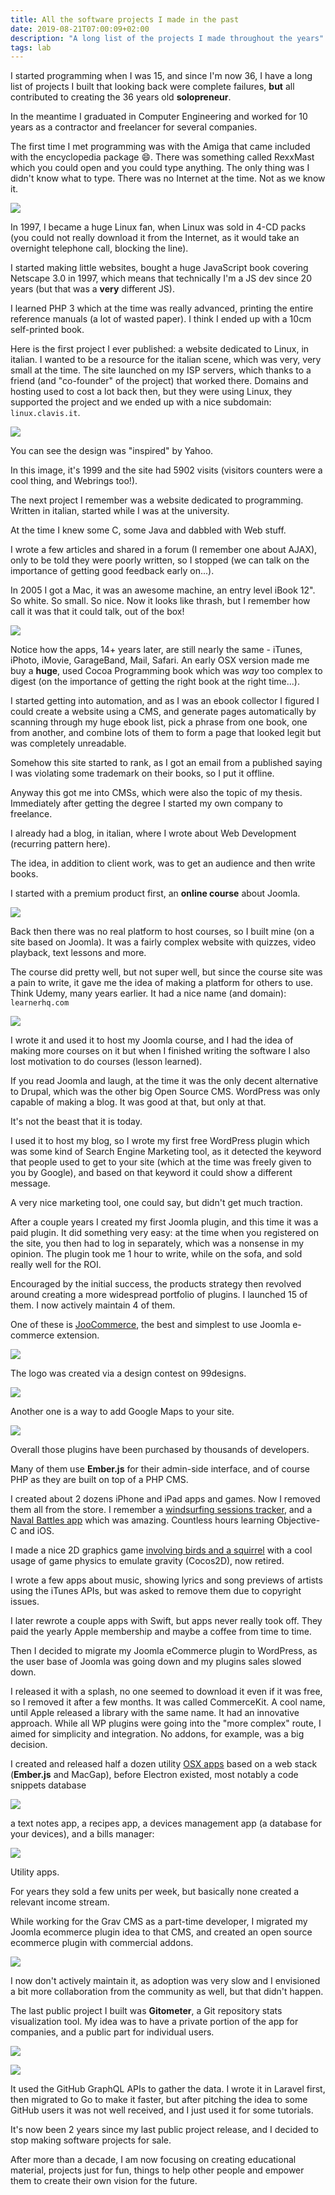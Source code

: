 ```yaml
---
title: All the software projects I made in the past
date: 2019-08-21T07:00:09+02:00
description: "A long list of the projects I made throughout the years"
tags: lab
---
```


I started programming when I was 15, and since I'm now 36, I have a long list of projects I built that looking back were complete failures, **but** all contributed to creating the 36 years old **solopreneur**.

In the meantime I graduated in Computer Engineering and worked for 10 years as a contractor and freelancer for several companies.

The first time I met programming was with the Amiga that came included with the encyclopedia package 😄. There was something called RexxMast which you could open and you could type anything. The only thing was I didn't know what to type. There was no Internet at the time. Not as we know it.

![](rexx.png)

In 1997, I became a huge Linux fan, when Linux was sold in 4-CD packs (you could not really download it from the Internet, as it would take an overnight telephone call, blocking the line).

I started making little websites, bought a huge JavaScript book covering Netscape 3.0 in 1997, which means that technically I'm a JS dev since 20 years (but that was a **very** different JS).

I learned PHP 3 which at the time was really advanced, printing the entire reference manuals (a lot of wasted paper). I think I ended up with a 10cm self-printed book.

Here is the first project I ever published: a website dedicated to Linux, in italian. I wanted to be a resource for the italian scene, which was very, very small at the time. The site launched on my ISP servers, which thanks to a friend (and "co-founder" of the project) that worked there. Domains and hosting used to cost a lot back then, but they were using Linux, they supported the project and we ended up with a nice subdomain: `linux.clavis.it`.

![](linux.jpg)

You can see the design was "inspired" by Yahoo.

In this image, it's 1999 and the site had 5902 visits (visitors counters were a cool thing, and Webrings too!).

The next project I remember was a website dedicated to programming. Written in italian, started while I was at the university.

At the time I knew some C, some Java and dabbled with Web stuff.

I wrote a few articles and shared in a forum (I remember one about AJAX), only to be told they were poorly written, so I stopped (we can talk on the importance of getting good feedback early on...).

In 2005 I got a Mac, it was an awesome machine, an entry level iBook 12". So white. So small. So nice. Now it looks like thrash, but I remember how call it was that it could talk, out of the box!

![](ibook.jpg)

Notice how the apps, 14+ years later, are still nearly the same - iTunes, iPhoto, iMovie, GarageBand, Mail, Safari. An early OSX version made me buy a **huge**, used Cocoa Programming book which was *way* too complex to digest (on the importance of getting the right book at the right time...).

I started getting into automation, and as I was an ebook collector I figured I could create a website using a CMS, and generate pages automatically by scanning through my huge ebook list, pick a phrase from one book, one from another, and combine lots of them to form a page that looked legit but was completely unreadable.

Somehow this site started to rank, as I got an email from a published saying I was violating some trademark on their books, so I put it offline.

Anyway this got me into CMSs, which were also the topic of my thesis. Immediately after getting the degree I started my own company to freelance.

I already had a blog, in italian, where I wrote about Web Development (recurring pattern here).

The idea, in addition to client work, was to get an audience and then write books.

I started with a premium product first, an **online course** about Joomla.

![](corso-joomla.jpg)

Back then there was no real platform to host courses, so I built mine (on a site based on Joomla). It was a fairly complex website with quizzes, video playback, text lessons and more.

The course did pretty well, but not super well, but since the course site was a pain to write, it gave me the idea of making a platform for others to use. Think Udemy, many years earlier. It had a nice name (and domain): `learnerhq.com`

![](learnerhq.png)

I wrote it and used it to host my Joomla course, and I had the idea of making more courses on it but when I finished writing the software I also lost motivation to do courses (lesson learned).

If you read Joomla and laugh, at the time it was the only decent alternative to Drupal, which was the other big Open Source CMS. WordPress was only capable of making a blog. It was good at that, but only at that.

It's not the beast that it is today.

I used it to host my blog, so I wrote my first free WordPress plugin which was some kind of Search Engine Marketing tool, as it detected the keyword that people used to get to your site (which at the time was freely given to you by Google), and based on that keyword it could show a different message.

A very nice marketing tool, one could say, but didn't get much traction.

After a couple years I created my first Joomla plugin, and this time it was a paid plugin. It did something very easy: at the time when you registered on the site, you then had to log in separately, which was a nonsense in my opinion. The plugin took me 1 hour to write, while on the sofa, and sold really well for the ROI.

Encouraged by the initial success, the products strategy then revolved around creating a more widespread portfolio of plugins. I launched 15 of them. I now actively maintain 4 of them.

One of these is [JooCommerce](https://joocommerce.com), the best and simplest to use Joomla e-commerce extension.

![](joocommerce-landing.png)

The logo was created via a design contest on 99designs.

![](joocommerce.png)

Another one is a way to add Google Maps to your site.

![](map.png)

Overall those plugins have been purchased by thousands of developers.

Many of them use **Ember.js** for their admin-side interface, and of course PHP as they are built on top of a PHP CMS.

I created about 2 dozens iPhone and iPad apps and games. Now I removed them all from the store. I remember a [windsurfing sessions tracker](https://itunes.apple.com/it/app/windsurf/id453000648?mt=8), and a [Naval Battles app](http://www.148apps.com/app/432893420/) which was amazing. Countless hours learning Objective-C and iOS.

I made a nice 2D graphics game [involving birds and a squirrel](http://www.148apps.com/app/517486655/) with a cool usage of game physics to emulate gravity (Cocos2D), now retired.

I wrote a few apps about music, showing lyrics and song previews of artists using the iTunes APIs, but was asked to remove them due to copyright issues.

I later rewrote a couple apps with Swift, but apps never really took off. They paid the yearly Apple membership and maybe a coffee from time to time.

Then I decided to migrate my Joomla eCommerce plugin to WordPress, as the user base of Joomla was going down and my plugins sales slowed down.

I released it with a splash, no one seemed to download it even if it was free, so I removed it after a few months. It was called CommerceKit. A cool name, until Apple released a library with the same name. It had an innovative approach. While all WP plugins were going into the "more complex" route, I aimed for simplicity and integration. No addons, for example, was a big decision.

I created and released half a dozen utility [OSX apps](https://tailapps.com) based on a web stack (**Ember.js** and MacGap), before Electron existed, most notably a code snippets database

![](code-snippet.jpg)

a text notes app, a recipes app, a devices management app (a database for your devices), and a bills manager:

![](bills.jpg)

Utility apps.

For years they sold a few units per week, but basically none created a relevant income stream.

While working for the Grav CMS as a part-time developer, I migrated my Joomla ecommerce plugin idea to that CMS, and created an open source ecommerce plugin with commercial addons.

![](gravcart.png)

I now don't actively maintain it, as adoption was very slow and I envisioned a bit more collaboration from the community as well, but that didn't happen.

The last public project I built was **Gitometer**, a Git repository stats visualization tool. My idea was to have a private portion of the app for companies, and a public part for individual users.

![](gitometer1.png)

![](gitometer2.png)

It used the GitHub GraphQL APIs to gather the data. I wrote it in Laravel first, then migrated to Go to make it faster, but after pitching the idea to some GitHub users it was not well received, and I just used it for some tutorials.

It's now been 2 years since my last public project release, and I decided to stop making software projects for sale.

After more than a decade, I am now focusing on creating educational material, projects just for fun, things to help other people and empower them to create their own vision for the future.
